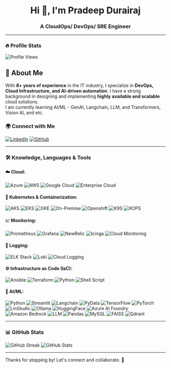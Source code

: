 <h1 align="center">Hi 👋, I'm Pradeep Durairaj</h1>
<h3 align="center">A CloudOps/ DevOps/ SRE Engineer</h3>

---
### 🔥 Profile Stats
![Profile Views](https://komarev.com/ghpvc/?username=Pradeep-IT&label=Profile%20Views&color=blue&style=plastic)

## 👋 About Me  

With **8+ years of experience** in the IT industry, I specialize in **DevOps, Cloud Infrastructure, and AI-driven automation**. I have a strong background in designing and implementing **highly available and scalable** cloud solutions.  
I am currently learning AI/ML - GenAI, Langchain, LLM, and Transformers, Vision AI, and etc.

### 🌍 Connect with Me
[![LinkedIn](https://img.shields.io/badge/-LinkedIn-0077B5?style=for-the-badge&logo=linkedin&logoColor=white)](https://www.linkedin.com/in/pradeepdurairaj/)
[![GitHub](https://img.shields.io/badge/-GitHub-181717?style=for-the-badge&logo=github&logoColor=white)](https://github.com/Pradeep2get)

---

### 🛠️ Knowledge, Languages & Tools

#### ☁️ Cloud:
![Azure](https://img.shields.io/badge/Azure-0078D4?style=for-the-badge&logo=microsoft-azure&logoColor=white)
![AWS](https://img.shields.io/badge/AWS-232F3E?style=for-the-badge&logo=amazon-aws&logoColor=white)
![Google Cloud](https://img.shields.io/badge/Google_Cloud-4285F4?style=for-the-badge&logo=google-cloud&logoColor=white)
![Enterprise Cloud](https://img.shields.io/badge/Enterprise_Cloud-000000?style=for-the-badge&logo=cloud&logoColor=white)

#### 🚀 Kubernetes & Containerization:
![AKS](https://img.shields.io/badge/AKS-0078D4?style=for-the-badge&logo=microsoft-azure&logoColor=white)
![EKS](https://img.shields.io/badge/EKS-FF9900?style=for-the-badge&logo=amazon-aws&logoColor=white)
![GKE](https://img.shields.io/badge/GKE-4285F4?style=for-the-badge&logo=google-cloud&logoColor=white)
![On-Premise](https://img.shields.io/badge/On_Premise-000000?style=for-the-badge&logo=kubernetes&logoColor=white)
![Openshift](https://img.shields.io/badge/OpenShift-EE0000?style=for-the-badge&logo=redhat&logoColor=white)
![K9S](https://img.shields.io/badge/K9S-4EAA25?style=for-the-badge&logo=linux&logoColor=white)
![KOPS](https://img.shields.io/badge/KOPS-326CE5?style=for-the-badge&logo=kubernetes&logoColor=white)

#### 📈 Monitoring:
![Prometheus](https://img.shields.io/badge/Prometheus-E6522C?style=for-the-badge&logo=prometheus&logoColor=white)
![Grafana](https://img.shields.io/badge/Grafana-F46800?style=for-the-badge&logo=grafana&logoColor=white)
![NewRelic](https://img.shields.io/badge/NewRelic-008C99?style=for-the-badge&logo=new-relic&logoColor=white)
![Icinga](https://img.shields.io/badge/Icinga-0000FF?style=for-the-badge&logo=monitoring&logoColor=white)
![Cloud Monitoring](https://img.shields.io/badge/Cloud_Monitoring-4285F4?style=for-the-badge&logo=google-cloud&logoColor=white)

#### 📜 Logging:
![ELK Stack](https://img.shields.io/badge/ELK-005571?style=for-the-badge&logo=elastic-stack&logoColor=white)
![Loki](https://img.shields.io/badge/Loki-000000?style=for-the-badge&logo=grafana&logoColor=white)
![Cloud Logging](https://img.shields.io/badge/Cloud_Logging-4285F4?style=for-the-badge&logo=google-cloud&logoColor=white)

#### ⚙️ Infrastructure as Code (IaC):
![Ansible](https://img.shields.io/badge/Ansible-EE0000?style=for-the-badge&logo=ansible&logoColor=white)
![Terraform](https://img.shields.io/badge/Terraform-623CE4?style=for-the-badge&logo=terraform&logoColor=white)
![Python](https://img.shields.io/badge/Python-3776AB?style=for-the-badge&logo=python&logoColor=white)
![Shell Script](https://img.shields.io/badge/Shell_Script-4EAA25?style=for-the-badge&logo=gnu-bash&logoColor=white)

#### 🤖 AI/ML:
![Python](https://img.shields.io/badge/Python-3776AB?style=for-the-badge&logo=python&logoColor=white)
![Streamlit](https://img.shields.io/badge/Streamlit-FF4B4B?style=for-the-badge&logo=streamlit&logoColor=white)
![Langchain](https://img.shields.io/badge/Langchain-000000?style=for-the-badge&logo=ai&logoColor=white)
![PyData](https://img.shields.io/badge/PyData-3776AB?style=for-the-badge&logo=python&logoColor=white)
![TensorFlow](https://img.shields.io/badge/TensorFlow-FF6F00?style=for-the-badge&logo=tensorflow&logoColor=white)
![PyTorch](https://img.shields.io/badge/PyTorch-EE4C2C?style=for-the-badge&logo=pytorch&logoColor=white)
![LmStudio](https://img.shields.io/badge/LmStudio-000000?style=for-the-badge&logo=ai&logoColor=white)
![Ollama](https://img.shields.io/badge/Ollama-000000?style=for-the-badge&logo=ai&logoColor=white)
![HuggingFace](https://img.shields.io/badge/HuggingFace-FFCC00?style=for-the-badge&logo=hugging-face&logoColor=white)
![Azure AI Foundry](https://img.shields.io/badge/Azure_AI_Foundry-0078D4?style=for-the-badge&logo=microsoft-azure&logoColor=white)
![Amazon Bedrock](https://img.shields.io/badge/Amazon_Bedrock-FF9900?style=for-the-badge&logo=amazon-aws&logoColor=white)
![LLM](https://img.shields.io/badge/LLM-000000?style=for-the-badge&logo=ai&logoColor=white)
![Pandas](https://img.shields.io/badge/Pandas-150458?style=for-the-badge&logo=pandas&logoColor=white)
![MySQL](https://img.shields.io/badge/MySQL-4479A1?style=for-the-badge&logo=mysql&logoColor=white)
![FAISS](https://img.shields.io/badge/FAISS-000000?style=for-the-badge&logo=ai&logoColor=white)
![Qdrant](https://img.shields.io/badge/Qdrant-000000?style=for-the-badge&logo=ai&logoColor=white)


---

### 📊 GitHub Stats
![GitHub Streak](https://github-readme-streak-stats.herokuapp.com/?user=Pradeep2get&theme=dark)
![GitHub Stats](https://github-readme-stats.vercel.app/api?username=Pradeep2get&show_icons=true&theme=dark)

---

Thanks for stopping by! Let's connect and collaborate. 🚀
